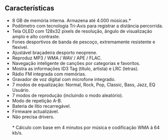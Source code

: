 ## Características

- 8 GB de memória interna. Armazena até 4.000 músicas.*
- Podômetro com tecnologia Tri-Axis para registrar a distância percorrida.
- Tela OLED com 128x32 pixels de resolução, ângulo de visualização amplo e alto contraste.
- Fones desportivos de banda de pescoço, extremamente resistente e flexível.
- Ajustável braçadeira desporto neoprene.
- Reproduz MP3 / WMA / WAV / APE / FLAC.
- Navegação inteligente de canções por categorias e favoritos.
- Mostra as informações ID3 Tag (título, artista) e LRC (letras).
- Rádio FM integrada com memórias.
- Gravador de voz digital com microfone integrado.
- 7 modos de equalização: Normal, Rock, Pop, Classic, Bass, Jazz, EQ Usuário.
- 7 modos de reprodução (incluindo o modo aleatório).
- Modo de repetição A-B.
- Bateria de lítio recarregável.
- Firmware actualizável.
- Não precisa drivers.
<br><br>* Cálculo com base em 4 minutos por música e codificação WMA à 64 kb/s.
